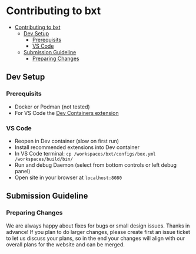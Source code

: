 <!--
SPDX-FileCopyrightText: 2024 Roman Gilg <romangg@manjaro.org>
SPDX-License-Identifier: MIT
-->
# Contributing to bxt

- [Contributing to bxt](#contributing-to-bxt)
  - [Dev Setup](#dev-setup)
    - [Prerequisits](#prerequisits)
    - [VS Code](#vs-code)
  - [Submission Guideline](#submission-guideline)
    - [Preparing Changes](#preparing-changes)

## Dev Setup
### Prerequisits
- Docker or Podman (not tested)
- For VS Code the [Dev Containers extension](https://marketplace.visualstudio.com/items?itemName=ms-vscode-remote.remote-containers)

### VS Code
- Reopen in Dev container (slow on first run)
- Install recommended extensions into Dev container
- In VS Code terminal: `cp /workspaces/bxt/configs/box.yml /workspaces/build/bin/`
- Run and debug Daemon (select from bottom controls or left debug panel)
- Open site in your browser at `localhost:8080`

## Submission Guideline
### Preparing Changes
We are always happy about fixes for bugs or small design issues. Thanks in advance!
If you plan to do larger changes, please create first an issue ticket to let us discuss your plans,
so in the end your changes will align with our overall plans for the website and can be merged.
